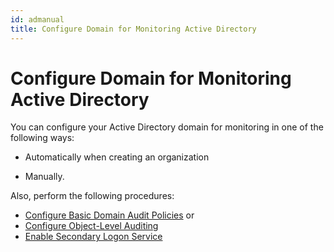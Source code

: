 ```yaml
---
id: admanual
title: Configure Domain for Monitoring Active Directory
---
```


# Configure Domain for Monitoring Active Directory

You can configure your Active Directory domain for monitoring in one of the following ways:

- Automatically when creating an organization

- Manually.

Also, perform the following procedures:

- [Configure Basic Domain Audit Policies](DomainAuditPolicies.md)
  or
- [Configure Object-Level Auditing](ObjectLevel.md)
- [Enable Secondary Logon Service](SecondaryLogonService.md)